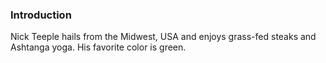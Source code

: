 ### Introduction
Nick Teeple hails from the Midwest, USA and enjoys grass-fed steaks and Ashtanga yoga. His favorite color is green.
